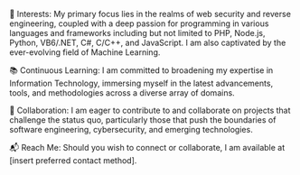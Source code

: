 🔐 Interests: My primary focus lies in the realms of web security and reverse engineering, coupled with a deep passion for programming in various languages and frameworks including but not limited to PHP, Node.js, Python, VB6/.NET, C#, C/C++, and JavaScript. I am also captivated by the ever-evolving field of Machine Learning.

📚 Continuous Learning: I am committed to broadening my expertise in Information Technology, immersing myself in the latest advancements, tools, and methodologies across a diverse array of domains.

🤝 Collaboration: I am eager to contribute to and collaborate on projects that challenge the status quo, particularly those that push the boundaries of software engineering, cybersecurity, and emerging technologies.

📬 Reach Me: Should you wish to connect or collaborate, I am available at [insert preferred contact method].
<!---
yaelahrip/yaelahrip is a ✨ special ✨ repository because its `README.md` (this file) appears on your GitHub profile.
You can click the Preview link to take a look at your changes.
--->

